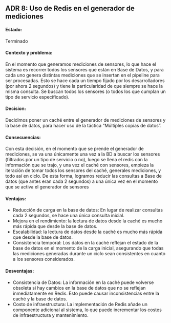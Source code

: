 ## ADR 8: Uso de Redis en el generador de mediciones
#### Estado: 
Terminado
#### Contexto y problema: 
En el momento que generamos mediciones de sensores, lo que hace el sistema es recorrer todos los sensores que están en Base de Datos, y para cada uno genera distintas mediciones que se insertan en el pipeline para ser procesadas. Esto se hace cada un tiempo fijado por los desarrolladores (por ahora 2 segundos) y tiene la particularidad de que siempre se hace la misma consulta. Se buscan todos los sensores (o todos los que cumplan un tipo de servicio especificado).


#### Decision:
Decidimos poner un caché entre el generador de mediciones de sensores y la base de datos, para hacer uso de la táctica “Múltiples copias de datos”. 


#### Consecuencias:
Con esta decisión, en el momento que se prende el generador de mediciones, se va una únicamente una vez a la BD a buscar los sensores (filtrados por un tipo de servicio o no), luego se llena el redis con la información que se trajo, y una vez el caché con sensores, empieza la iteración de tomar todos los sensores del caché, generales mediciones, y todo así en ciclo. 
De esta forma, logramos reducir las consultas a Base de datos (que antes eran cada 2 segundos) a una única vez en el momento que se activa el generador de sensores

#### Ventajas:
* Reducción de carga en la base de datos: En lugar de realizar consultas cada 2 segundos, se hace una única consulta inicial.
* Mejora en el rendimiento: la lectura de datos desde la caché es mucho más rápida que desde la base de datos.
* Escalabilidad: la lectura de datos desde la caché es mucho más rápida que desde la base de datos.
* Consistencia temporal: Los datos en la caché reflejan el estado de la base de datos en el momento de la carga inicial, asegurando que todas las mediciones generadas durante un ciclo sean consistentes en cuanto a los sensores considerados.

#### Desventajas:
* Consistencia de Datos: La información en la caché puede volverse obsoleta si hay cambios en la base de datos que no se reflejan inmediatamente en Redis. Esto puede causar inconsistencias entre la caché y la base de datos.
* Costo de infraestructura: La implementación de Redis añade un componente adicional al sistema, lo que puede incrementar los costes de infraestructura y mantenimiento.



